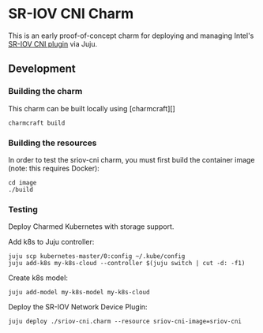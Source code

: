 # SR-IOV CNI Charm

This is an early proof-of-concept charm for deploying and managing Intel's
[SR-IOV CNI plugin](https://github.com/intel/sriov-cni) via Juju.

## Development

### Building the charm

This charm can be built locally using [charmcraft][]

```
charmcraft build
```

### Building the resources

In order to test the sriov-cni charm, you must first build the container image
(note: this requires Docker):

```
cd image
./build
```

### Testing

Deploy Charmed Kubernetes with storage support.

Add k8s to Juju controller:

```
juju scp kubernetes-master/0:config ~/.kube/config
juju add-k8s my-k8s-cloud --controller $(juju switch | cut -d: -f1)
```

Create k8s model:

```
juju add-model my-k8s-model my-k8s-cloud
```

Deploy the SR-IOV Network Device Plugin:

```
juju deploy ./sriov-cni.charm --resource sriov-cni-image=sriov-cni
```

